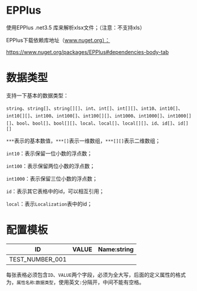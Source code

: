 # EPPlus

使用EPPlus .net3.5 库来解析xlsx文件；（注意：不支持xls）

EPPlus下载依赖库地址（www.nuget.org）：

https://www.nuget.org/packages/EPPlus#dependencies-body-tab

# 数据类型

支持一下基本的数据类型：

`string`、`string[]`、`string[][]`、`int`、`int[]`、`int[][]`、`int10`、`int10[]`、`int10[][]`、`int100`、`int100[]`、`int100[][]`、`int1000`、`int1000[]`、`int1000[][]`、`bool`、`bool[]`、`bool[][]`、`local`、`local[]`、`local[][]`、`id`、`id[]`、`id[][]`

`***`表示的基本数值，`***[]`表示一维数组，`***[][]`表示二维数组；

`int10`：表示保留一位小数的浮点数；

`int100`：表示保留两位小数的浮点数；

`int1000`：表示保留三位小数的浮点数；

`id`：表示其它表格中的id，可以相互引用；

`local`：表示`Localization`表中的id；

# 配置模板

| ID              | VALUE | Name:string |
| --------------- | ----- | ----------- |
| TEST_NUMBER_001 |       |             |

每张表格必须包含`ID`、`VALUE`两个字段，必须为全大写，后面的定义属性的格式为，`属性名称`:`数据类型`，使用英文`:`分隔开，中间不能有空格。